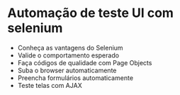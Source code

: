 # Automação de teste UI com selenium 


* Conheça as vantagens do Selenium
* Valide o comportamento esperado
* Faça códigos de qualidade com Page Objects
* Suba o browser automaticamente
* Preencha formulários automaticamente
* Teste telas com AJAX
